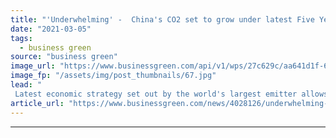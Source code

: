 ```yaml
---
title: "'Underwhelming' -  China's CO2 set to grow under latest Five Year Plan, analysts warn"
date: "2021-03-05"
tags: 
  - business green
source: "business green"
image_url: "https://www.businessgreen.com/api/v1/wps/27c629c/aa641d1f-6d21-45a0-9349-f3501d8ab890/4/iStock-1268250916-1-china-coal-185x114.jpg"
image_fp: "/assets/img/post_thumbnails/67.jpg"
lead: "
 Latest economic strategy set out by the world's largest emitter allows for growth of both coal and renewables ..."
article_url: "https://www.businessgreen.com/news/4028126/underwhelming-china-co2-set-grow-plan-analysts-warn"
---
```


---

